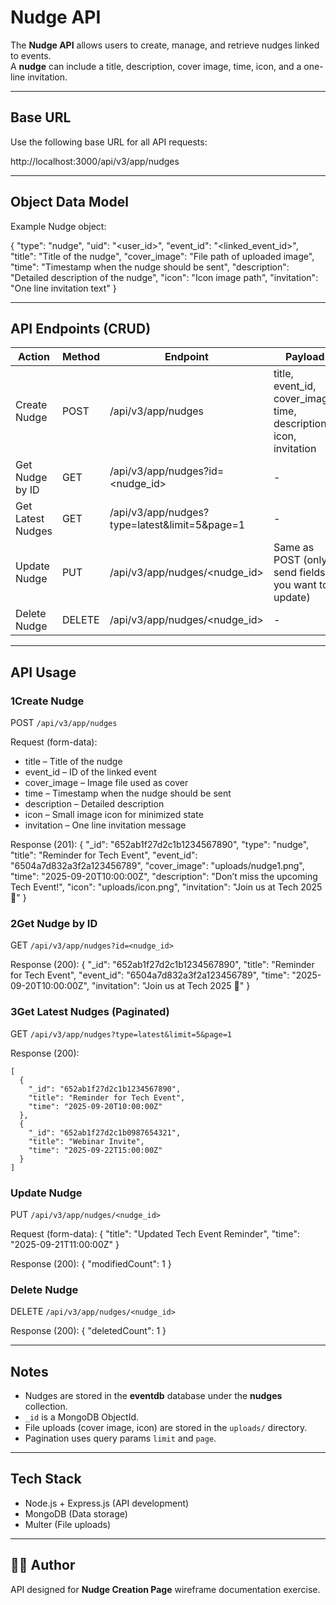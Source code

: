 # Nudge API

The **Nudge API** allows users to create, manage, and retrieve nudges linked to events.  
A **nudge** can include a title, description, cover image, time, icon, and a one-line invitation.

---

## Base URL

Use the following base URL for all API requests:

http://localhost:3000/api/v3/app/nudges

---

## Object Data Model

Example Nudge object:

{
  "type": "nudge",
  "uid": "<user_id>",
  "event_id": "<linked_event_id>",
  "title": "Title of the nudge",
  "cover_image": "File path of uploaded image",
  "time": "Timestamp when the nudge should be sent",
  "description": "Detailed description of the nudge",
  "icon": "Icon image path",
  "invitation": "One line invitation text"
}

---

## API Endpoints (CRUD)

| Action              | Method | Endpoint                                      | Payload                                                                 |
|---------------------|--------|-----------------------------------------------|-------------------------------------------------------------------------|
| Create Nudge        | POST   | /api/v3/app/nudges                            | title, event_id, cover_image, time, description, icon, invitation       |
| Get Nudge by ID     | GET    | /api/v3/app/nudges?id=<nudge_id>              | -                                                                       |
| Get Latest Nudges   | GET    | /api/v3/app/nudges?type=latest&limit=5&page=1 | -                                                                       |
| Update Nudge        | PUT    | /api/v3/app/nudges/<nudge_id>                 | Same as POST (only send fields you want to update)                      |
| Delete Nudge        | DELETE | /api/v3/app/nudges/<nudge_id>                 | -                                                                       |

---

## API Usage

### 1️Create Nudge  
POST `/api/v3/app/nudges`

Request (form-data):
- title – Title of the nudge  
- event_id – ID of the linked event  
- cover_image – Image file used as cover  
- time – Timestamp when the nudge should be sent  
- description – Detailed description  
- icon – Small image icon for minimized state  
- invitation – One line invitation message  

Response (201):
{
  "_id": "652ab1f27d2c1b1234567890",
  "type": "nudge",
  "title": "Reminder for Tech Event",
  "event_id": "6504a7d832a3f2a123456789",
  "cover_image": "uploads/nudge1.png",
  "time": "2025-09-20T10:00:00Z",
  "description": "Don’t miss the upcoming Tech Event!",
  "icon": "uploads/icon.png",
  "invitation": "Join us at Tech 2025 🚀"
}

### 2️Get Nudge by ID  
GET `/api/v3/app/nudges?id=<nudge_id>`

Response (200):
{
  "_id": "652ab1f27d2c1b1234567890",
  "title": "Reminder for Tech Event",
  "event_id": "6504a7d832a3f2a123456789",
  "time": "2025-09-20T10:00:00Z",
  "invitation": "Join us at Tech 2025 🚀"
}

### 3️Get Latest Nudges (Paginated)  
GET `/api/v3/app/nudges?type=latest&limit=5&page=1`

Response (200):
```
[
  {
    "_id": "652ab1f27d2c1b1234567890",
    "title": "Reminder for Tech Event",
    "time": "2025-09-20T10:00:00Z"
  },
  {
    "_id": "652ab1f27d2c1b0987654321",
    "title": "Webinar Invite",
    "time": "2025-09-22T15:00:00Z"
  }
]
```
### Update Nudge  
PUT `/api/v3/app/nudges/<nudge_id>`

Request (form-data):
{
  "title": "Updated Tech Event Reminder",
  "time": "2025-09-21T11:00:00Z"
}

Response (200):
{ "modifiedCount": 1 }

### Delete Nudge  
DELETE `/api/v3/app/nudges/<nudge_id>`

Response (200):
{ "deletedCount": 1 }

---

## Notes
- Nudges are stored in the **eventdb** database under the **nudges** collection.  
- `_id` is a MongoDB ObjectId.  
- File uploads (cover image, icon) are stored in the `uploads/` directory.  
- Pagination uses query params `limit` and `page`.  

---

## Tech Stack
- Node.js + Express.js (API development)  
- MongoDB (Data storage)  
- Multer (File uploads)  

---

## 👨‍💻 Author
API designed for **Nudge Creation Page** wireframe documentation exercise.
